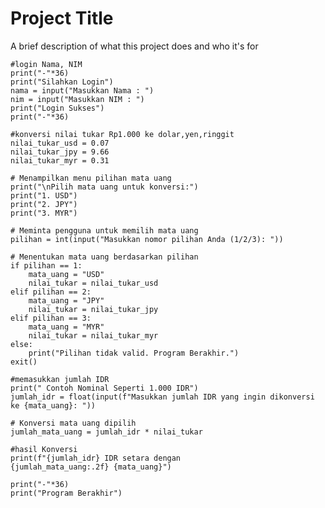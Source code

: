 
# Project Title

A brief description of what this project does and who it's for


    #login Nama, NIM
    print("-"*36)
    print("Silahkan Login")
    nama = input("Masukkan Nama : ")
    nim = input("Masukkan NIM : ")
    print("Login Sukses")
    print("-"*36)

    #konversi nilai tukar Rp1.000 ke dolar,yen,ringgit
    nilai_tukar_usd = 0.07 
    nilai_tukar_jpy = 9.66
    nilai_tukar_myr = 0.31

    # Menampilkan menu pilihan mata uang
    print("\nPilih mata uang untuk konversi:")
    print("1. USD")
    print("2. JPY")
    print("3. MYR")

    # Meminta pengguna untuk memilih mata uang
    pilihan = int(input("Masukkan nomor pilihan Anda (1/2/3): "))

    # Menentukan mata uang berdasarkan pilihan
    if pilihan == 1:
        mata_uang = "USD"
        nilai_tukar = nilai_tukar_usd
    elif pilihan == 2:
        mata_uang = "JPY"
        nilai_tukar = nilai_tukar_jpy
    elif pilihan == 3:
        mata_uang = "MYR"
        nilai_tukar = nilai_tukar_myr
    else:
        print("Pilihan tidak valid. Program Berakhir.")
    exit()

    #memasukkan jumlah IDR
    print(" Contoh Nominal Seperti 1.000 IDR")
    jumlah_idr = float(input(f"Masukkan jumlah IDR yang ingin dikonversi ke {mata_uang}: "))

    # Konversi mata uang dipilih
    jumlah_mata_uang = jumlah_idr * nilai_tukar

    #hasil Konversi
    print(f"{jumlah_idr} IDR setara dengan {jumlah_mata_uang:.2f} {mata_uang}")

    print("-"*36)
    print("Program Berakhir")
